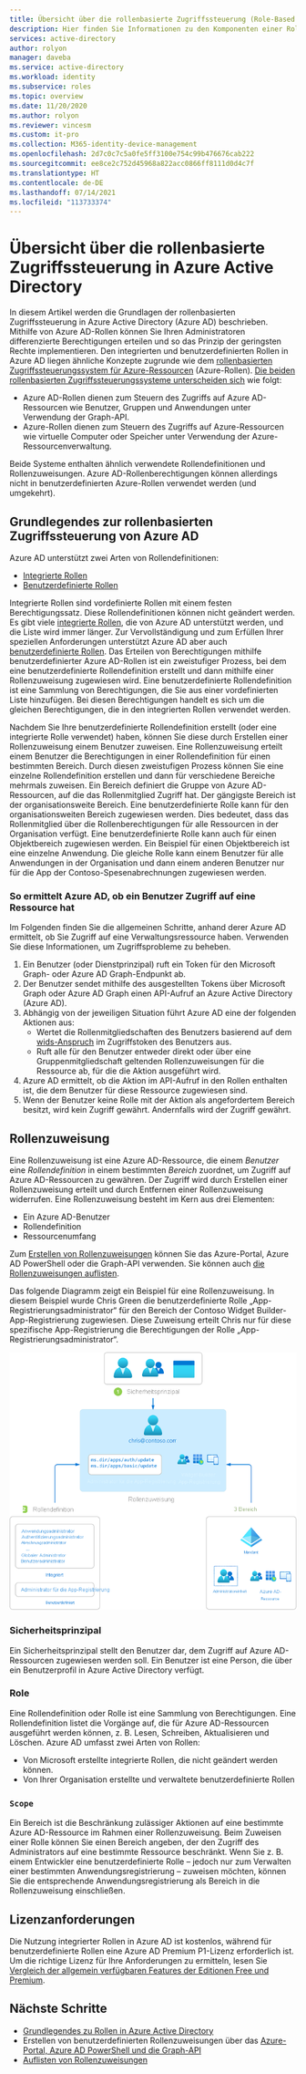 ```yaml
---
title: Übersicht über die rollenbasierte Zugriffssteuerung (Role-Based Access Control, RBAC) in Azure Active Directory
description: Hier finden Sie Informationen zu den Komponenten einer Rollenzuweisung und eines eingeschränkten Bereichs in Azure Active Directory.
services: active-directory
author: rolyon
manager: daveba
ms.service: active-directory
ms.workload: identity
ms.subservice: roles
ms.topic: overview
ms.date: 11/20/2020
ms.author: rolyon
ms.reviewer: vincesm
ms.custom: it-pro
ms.collection: M365-identity-device-management
ms.openlocfilehash: 2d7c0c7c5a0fe5ff3100e754c99b476676cab222
ms.sourcegitcommit: ee8ce2c752d45968a822acc0866ff8111d0d4c7f
ms.translationtype: HT
ms.contentlocale: de-DE
ms.lasthandoff: 07/14/2021
ms.locfileid: "113733374"
---
```

# <a name="overview-of-role-based-access-control-in-azure-active-directory"></a>Übersicht über die rollenbasierte Zugriffssteuerung in Azure Active Directory

In diesem Artikel werden die Grundlagen der rollenbasierten Zugriffssteuerung in Azure Active Directory (Azure AD) beschrieben. Mithilfe von Azure AD-Rollen können Sie Ihren Administratoren differenzierte Berechtigungen erteilen und so das Prinzip der geringsten Rechte implementieren. Den integrierten und benutzerdefinierten Rollen in Azure AD liegen ähnliche Konzepte zugrunde wie dem [rollenbasierten Zugriffssteuerungssystem für Azure-Ressourcen](../../role-based-access-control/overview.md) (Azure-Rollen). [Die beiden rollenbasierten Zugriffssteuerungssysteme unterscheiden sich](../../role-based-access-control/rbac-and-directory-admin-roles.md) wie folgt:

- Azure AD-Rollen dienen zum Steuern des Zugriffs auf Azure AD-Ressourcen wie Benutzer, Gruppen und Anwendungen unter Verwendung der Graph-API.
- Azure-Rollen dienen zum Steuern des Zugriffs auf Azure-Ressourcen wie virtuelle Computer oder Speicher unter Verwendung der Azure-Ressourcenverwaltung.

Beide Systeme enthalten ähnlich verwendete Rollendefinitionen und Rollenzuweisungen. Azure AD-Rollenberechtigungen können allerdings nicht in benutzerdefinierten Azure-Rollen verwendet werden (und umgekehrt).

## <a name="understand-azure-ad-role-based-access-control"></a>Grundlegendes zur rollenbasierten Zugriffssteuerung von Azure AD
Azure AD unterstützt zwei Arten von Rollendefinitionen:
* [Integrierte Rollen](./permissions-reference.md)
* [Benutzerdefinierte Rollen](./custom-create.md)

Integrierte Rollen sind vordefinierte Rollen mit einem festen Berechtigungssatz. Diese Rollendefinitionen können nicht geändert werden. Es gibt viele [integrierte Rollen](./permissions-reference.md), die von Azure AD unterstützt werden, und die Liste wird immer länger. Zur Vervollständigung und zum Erfüllen Ihrer speziellen Anforderungen unterstützt Azure AD aber auch [benutzerdefinierte Rollen](./custom-create.md). Das Erteilen von Berechtigungen mithilfe benutzerdefinierter Azure AD-Rollen ist ein zweistufiger Prozess, bei dem eine benutzerdefinierte Rollendefinition erstellt und dann mithilfe einer Rollenzuweisung zugewiesen wird. Eine benutzerdefinierte Rollendefinition ist eine Sammlung von Berechtigungen, die Sie aus einer vordefinierten Liste hinzufügen. Bei diesen Berechtigungen handelt es sich um die gleichen Berechtigungen, die in den integrierten Rollen verwendet werden.  

Nachdem Sie Ihre benutzerdefinierte Rollendefinition erstellt (oder eine integrierte Rolle verwendet) haben, können Sie diese durch Erstellen einer Rollenzuweisung einem Benutzer zuweisen. Eine Rollenzuweisung erteilt einem Benutzer die Berechtigungen in einer Rollendefinition für einen bestimmten Bereich. Durch diesen zweistufigen Prozess können Sie eine einzelne Rollendefinition erstellen und dann für verschiedene Bereiche mehrmals zuweisen. Ein Bereich definiert die Gruppe von Azure AD-Ressourcen, auf die das Rollenmitglied Zugriff hat. Der gängigste Bereich ist der organisationsweite Bereich. Eine benutzerdefinierte Rolle kann für den organisationsweiten Bereich zugewiesen werden. Dies bedeutet, dass das Rollenmitglied über die Rollenberechtigungen für alle Ressourcen in der Organisation verfügt. Eine benutzerdefinierte Rolle kann auch für einen Objektbereich zugewiesen werden. Ein Beispiel für einen Objektbereich ist eine einzelne Anwendung. Die gleiche Rolle kann einem Benutzer für alle Anwendungen in der Organisation und dann einem anderen Benutzer nur für die App der Contoso-Spesenabrechnungen zugewiesen werden.  

### <a name="how-azure-ad-determines-if-a-user-has-access-to-a-resource"></a>So ermittelt Azure AD, ob ein Benutzer Zugriff auf eine Ressource hat

Im Folgenden finden Sie die allgemeinen Schritte, anhand derer Azure AD ermittelt, ob Sie Zugriff auf eine Verwaltungsressource haben. Verwenden Sie diese Informationen, um Zugriffsprobleme zu beheben.

1. Ein Benutzer (oder Dienstprinzipal) ruft ein Token für den Microsoft Graph- oder Azure AD Graph-Endpunkt ab.
1. Der Benutzer sendet mithilfe des ausgestellten Tokens über Microsoft Graph oder Azure AD Graph einen API-Aufruf an Azure Active Directory (Azure AD).
1. Abhängig von der jeweiligen Situation führt Azure AD eine der folgenden Aktionen aus:
   - Wertet die Rollenmitgliedschaften des Benutzers basierend auf dem [wids-Anspruch](../../active-directory-b2c/access-tokens.md) im Zugriffstoken des Benutzers aus.
   - Ruft alle für den Benutzer entweder direkt oder über eine Gruppenmitgliedschaft geltenden Rollenzuweisungen für die Ressource ab, für die die Aktion ausgeführt wird.
1. Azure AD ermittelt, ob die Aktion im API-Aufruf in den Rollen enthalten ist, die dem Benutzer für diese Ressource zugewiesen sind.
1. Wenn der Benutzer keine Rolle mit der Aktion als angefordertem Bereich besitzt, wird kein Zugriff gewährt. Andernfalls wird der Zugriff gewährt.

## <a name="role-assignment"></a>Rollenzuweisung

Eine Rollenzuweisung ist eine Azure AD-Ressource, die einem *Benutzer* eine *Rollendefinition* in einem bestimmten *Bereich* zuordnet, um Zugriff auf Azure AD-Ressourcen zu gewähren. Der Zugriff wird durch Erstellen einer Rollenzuweisung erteilt und durch Entfernen einer Rollenzuweisung widerrufen. Eine Rollenzuweisung besteht im Kern aus drei Elementen:

- Ein Azure AD-Benutzer
- Rollendefinition
- Ressourcenumfang

Zum [Erstellen von Rollenzuweisungen](custom-create.md) können Sie das Azure-Portal, Azure AD PowerShell oder die Graph-API verwenden. Sie können auch [die Rollenzuweisungen auflisten](view-assignments.md).

Das folgende Diagramm zeigt ein Beispiel für eine Rollenzuweisung. In diesem Beispiel wurde Chris Green die benutzerdefinierte Rolle „App-Registrierungsadministrator“ für den Bereich der Contoso Widget Builder-App-Registrierung zugewiesen. Diese Zuweisung erteilt Chris nur für diese spezifische App-Registrierung die Berechtigungen der Rolle „App-Registrierungsadministrator“.

![Die Rollenzuweisung definiert, wie Berechtigungen erzwungen werden. Sie besteht aus drei Teilen.](./media/custom-overview/rbac-overview.png)

### <a name="security-principal"></a>Sicherheitsprinzipal

Ein Sicherheitsprinzipal stellt den Benutzer dar, dem Zugriff auf Azure AD-Ressourcen zugewiesen werden soll. Ein Benutzer ist eine Person, die über ein Benutzerprofil in Azure Active Directory verfügt.

### <a name="role"></a>Role

Eine Rollendefinition oder Rolle ist eine Sammlung von Berechtigungen. Eine Rollendefinition listet die Vorgänge auf, die für Azure AD-Ressourcen ausgeführt werden können, z. B. Lesen, Schreiben, Aktualisieren und Löschen. Azure AD umfasst zwei Arten von Rollen:

- Von Microsoft erstellte integrierte Rollen, die nicht geändert werden können.
- Von Ihrer Organisation erstellte und verwaltete benutzerdefinierte Rollen

### <a name="scope"></a>`Scope`

Ein Bereich ist die Beschränkung zulässiger Aktionen auf eine bestimmte Azure AD-Ressource im Rahmen einer Rollenzuweisung. Beim Zuweisen einer Rolle können Sie einen Bereich angeben, der den Zugriff des Administrators auf eine bestimmte Ressource beschränkt. Wenn Sie z. B. einem Entwickler eine benutzerdefinierte Rolle – jedoch nur zum Verwalten einer bestimmten Anwendungsregistrierung – zuweisen möchten, können Sie die entsprechende Anwendungsregistrierung als Bereich in die Rollenzuweisung einschließen.

## <a name="license-requirements"></a>Lizenzanforderungen

Die Nutzung integrierter Rollen in Azure AD ist kostenlos, während für benutzerdefinierte Rollen eine Azure AD Premium P1-Lizenz erforderlich ist. Um die richtige Lizenz für Ihre Anforderungen zu ermitteln, lesen Sie [Vergleich der allgemein verfügbaren Features der Editionen Free und Premium](https://www.microsoft.com/security/business/identity-access-management/azure-ad-pricing).

## <a name="next-steps"></a>Nächste Schritte

- [Grundlegendes zu Rollen in Azure Active Directory](concept-understand-roles.md)
- Erstellen von benutzerdefinierten Rollenzuweisungen über das [Azure-Portal, Azure AD PowerShell und die Graph-API](custom-create.md)
- [Auflisten von Rollenzuweisungen](view-assignments.md)